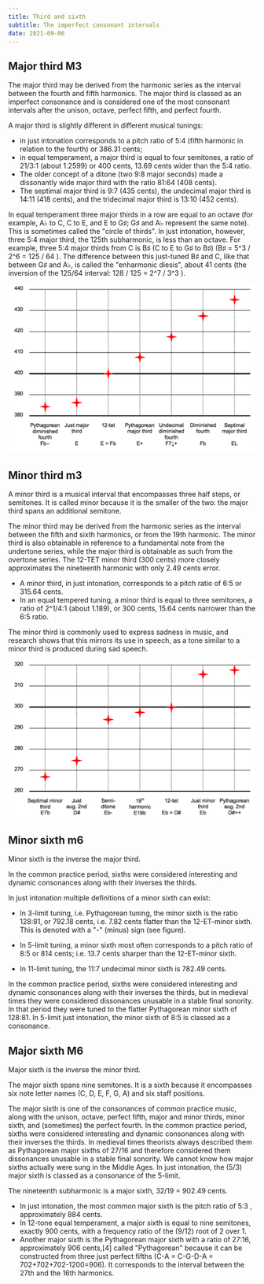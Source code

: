 ```yaml
---
title: Third and sixth
subtitle: The imperfect consonant intervals
date: 2021-09-06
---
```


## Major third M3

<abc-render abc="[A^c] A^c" />

<chroma-profile :chroma="'100010000000'" />

The major third may be derived from the harmonic series as the interval between the fourth and fifth harmonics. The major third is classed as an imperfect consonance and is considered one of the most consonant intervals after the unison, octave, perfect fifth, and perfect fourth.

A major third is slightly different in different musical tunings:

- in just intonation corresponds to a pitch ratio of 5:4 (fifth harmonic in relation to the fourth) or 386.31 cents;
- in equal temperament, a major third is equal to four semitones, a ratio of 21/3:1 (about 1.2599) or 400 cents, 13.69 cents wider than the 5:4 ratio.
- The older concept of a ditone (two 9:8 major seconds) made a dissonantly wide major third with the ratio 81:64 (408 cents).
- The septimal major third is 9:7 (435 cents), the undecimal major third is 14:11 (418 cents), and the tridecimal major third is 13:10 (452 cents).

In equal temperament three major thirds in a row are equal to an octave (for example, A♭ to C, C to E, and E to G♯; G♯ and A♭ represent the same note). This is sometimes called the "circle of thirds". In just intonation, however, three 5:4 major third, the 125th subharmonic, is less than an octave. For example, three 5:4 major thirds from C is B♯ (C to E to G♯ to B♯) (B♯ = 5^3 / 2^6 = 125 / 64 ). The difference between this just-tuned B♯ and C, like that between G♯ and A♭, is called the "enharmonic diesis", about 41 cents (the inversion of the 125/64 interval: 128 / 125 = 2^7 / 3^3 ).

![](./Comparison_of_major_thirds.png)

## Minor third m3

<abc-render abc="[A4c] Ac" />

<chroma-profile :chroma="'100100000000'" />

A minor third is a musical interval that encompasses three half steps, or semitones. It is called minor because it is the smaller of the two: the major third spans an additional semitone.

The minor third may be derived from the harmonic series as the interval between the fifth and sixth harmonics, or from the 19th harmonic. The minor third is also obtainable in reference to a fundamental note from the undertone series, while the major third is obtainable as such from the overtone series. The 12-TET minor third (300 cents) more closely approximates the nineteenth harmonic with only 2.49 cents error.

- A minor third, in just intonation, corresponds to a pitch ratio of 6:5 or 315.64 cents.
- In an equal tempered tuning, a minor third is equal to three semitones, a ratio of 2^1/4:1 (about 1.189), or 300 cents, 15.64 cents narrower than the 6:5 ratio.

The minor third is commonly used to express sadness in music, and research shows that this mirrors its use in speech, as a tone similar to a minor third is produced during sad speech.

![](./Comparison_of_minor_thirds.png)

## Minor sixth m6

<abc-render abc="[A4f] Af" />

<chroma-profile :chroma="'100000001000'" />

Minor sixth is the inverse the major third.

In the common practice period, sixths were considered interesting and dynamic consonances along with their inverses the thirds.

In just intonation multiple definitions of a minor sixth can exist:

- In 3-limit tuning, i.e. Pythagorean tuning, the minor sixth is the ratio 128:81, or 792.18 cents, i.e. 7.82 cents flatter than the 12-ET-minor sixth. This is denoted with a "-" (minus) sign (see figure).

- In 5-limit tuning, a minor sixth most often corresponds to a pitch ratio of 8:5 or 814 cents; i.e. 13.7 cents sharper than the 12-ET-minor sixth.

- In 11-limit tuning, the 11:7 undecimal minor sixth is 782.49 cents.

In the common practice period, sixths were considered interesting and dynamic consonances along with their inverses the thirds, but in medieval times they were considered dissonances unusable in a stable final sonority. In that period they were tuned to the flatter Pythagorean minor sixth of 128:81. In 5-limit just intonation, the minor sixth of 8:5 is classed as a consonance.

## Major sixth M6

<abc-render abc="[A4^f] A^f" />

<chroma-profile :chroma="'100000000100'" />

Major sixth is the inverse the minor third.

The major sixth spans nine semitones. It is a sixth because it encompasses six note letter names (C, D, E, F, G, A) and six staff positions.

The major sixth is one of the consonances of common practice music, along with the unison, octave, perfect fifth, major and minor thirds, minor sixth, and (sometimes) the perfect fourth. In the common practice period, sixths were considered interesting and dynamic consonances along with their inverses the thirds. In medieval times theorists always described them as Pythagorean major sixths of 27/16 and therefore considered them dissonances unusable in a stable final sonority. We cannot know how major sixths actually were sung in the Middle Ages. In just intonation, the (5/3) major sixth is classed as a consonance of the 5-limit.

The nineteenth subharmonic is a major sixth, 32/19 = 902.49 cents.

- In just intonation, the most common major sixth is the pitch ratio of 5:3 , approximately 884 cents.
- In 12-tone equal temperament, a major sixth is equal to nine semitones, exactly 900 cents, with a frequency ratio of the (9/12) root of 2 over 1.
- Another major sixth is the Pythagorean major sixth with a ratio of 27:16, approximately 906 cents,[4] called "Pythagorean" because it can be constructed from three just perfect fifths (C-A = C-G-D-A = 702+702+702-1200=906). It corresponds to the interval between the 27th and the 16th harmonics.
